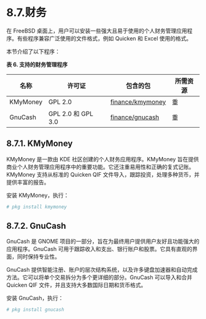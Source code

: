 # 8.7.财务

在 FreeBSD 桌面上，用户可以安装一些强大且易于使用的个人财务管理应用程序。有些程序兼容广泛使用的文件格式，例如 Quicken 和 Excel 使用的格式。

本节介绍了以下程序：

**表 6. 支持的财务管理程序**

| 名称        | 许可证              | 包含的包                                                          | 所需资源       |
|-------------|---------------------|-------------------------------------------------------------------|----------------|
| KMyMoney    | GPL 2.0             | [finance/kmymoney](https://cgit.freebsd.org/ports/tree/finance/kmymoney/)        | 重             |
| GnuCash     | GPL 2.0 和 GPL 3.0  | [finance/gnucash](https://cgit.freebsd.org/ports/tree/finance/gnucash/)        | 重             |

## 8.7.1. KMyMoney

KMyMoney 是一款由 KDE 社区创建的个人财务应用程序。KMyMoney 旨在提供商业个人财务管理应用程序中的重要功能。它还注重易用性和正确的复式记账。KMyMoney 支持从标准的 Quicken QIF 文件导入，跟踪投资，处理多种货币，并提供丰富的报告。

安装 KMyMoney，执行：

```sh
# pkg install kmymoney
```

## 8.7.2. GnuCash

GnuCash 是 GNOME 项目的一部分，旨在为最终用户提供用户友好且功能强大的应用程序。GnuCash 可用于跟踪收入和支出、银行账户和股票。它具有直观的界面，同时保持专业性。

GnuCash 提供智能注册、账户的层次结构系统，以及许多键盘加速器和自动完成方法。它可以将单个交易拆分为多个更详细的部分。GnuCash 可以导入和合并 Quicken QIF 文件，并且支持大多数国际日期和货币格式。

安装 GnuCash，执行：

```sh
# pkg install gnucash
```
